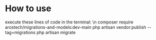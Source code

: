 # How to use

execute these lines of code in the terminal: \n
composer require arostech/migrations-and-models:dev-main
php artisan vendor:publish --tag=migrations
php artisan migrate
